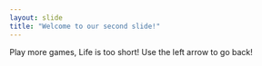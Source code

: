 ```yaml
---
layout: slide
title: "Welcome to our second slide!"
---
```

Play more games, Life is too short!
Use the left arrow to go back!
